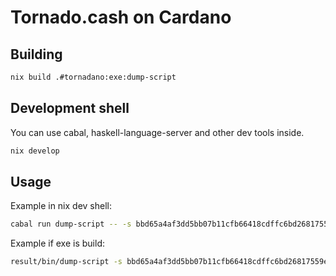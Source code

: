 # Tornado.cash on Cardano

## Building

```sh
nix build .#tornadano:exe:dump-script
```

## Development shell

You can use cabal, haskell-language-server and other dev tools inside.

```sh
nix develop
```

## Usage

Example in nix dev shell:

```sh
cabal run dump-script -- -s bbd65a4af3dd5bb07b11cfb66418cdffc6bd26817559e0c5a80f405d
```

Example if exe is build:

```sh
result/bin/dump-script -s bbd65a4af3dd5bb07b11cfb66418cdffc6bd26817559e0c5a80f405d
```
